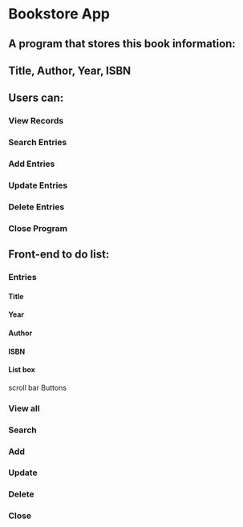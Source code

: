 # Bookstore App
## A program that stores this book information:
## Title, Author, Year, ISBN

## Users can:
### View Records
### Search Entries
### Add Entries
### Update Entries
### Delete Entries
### Close Program

## Front-end to do list:
### Entries
#### Title
#### Year
#### Author
#### ISBN
#### List box
scroll bar
Buttons
### View all
### Search
### Add
### Update
### Delete
### Close